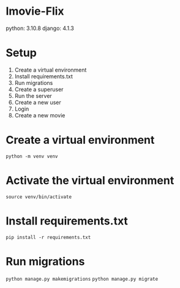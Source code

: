 Imovie-Flix
===========

python: 3.10.8
django: 4.1.3

# Setup
1. Create a virtual environment
2. Install requirements.txt
3. Run migrations
4. Create a superuser
5. Run the server
6. Create a new user
7. Login
8. Create a new movie


# Create a virtual environment
`python -m venv venv`

# Activate the virtual environment
`source venv/bin/activate`

# Install requirements.txt
`pip install -r requirements.txt`

# Run migrations
`python manage.py makemigrations`
`python manage.py migrate`



